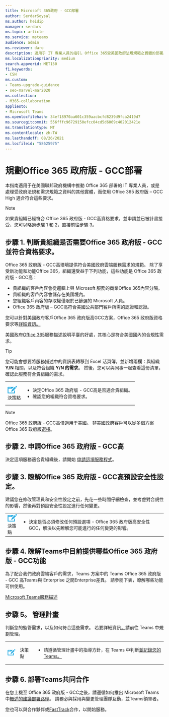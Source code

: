 ```yaml
---
title: Microsoft 365政府 - GCC部署
author: SerdarSoysal
ms.author: heidip
manager: serdars
ms.topic: article
ms.service: msteams
audience: admin
ms.reviewer: daro
description: 適用于 IT 專業人員的指引，Office 365受美國政府法規規範之實體的部署。
ms.localizationpriority: medium
search.appverid: MET150
f1.keywords:
- CSH
ms.custom:
- Teams-upgrade-guidance
- seo-marvel-mar2020
ms.collection:
- M365-collaboration
appliesto:
- Microsoft Teams
ms.openlocfilehash: 34ef18970aa601c359aacbcfd8239d9fca2419d7
ms.sourcegitcommit: 556fffc96729150efcc04cd5d6069c402012421e
ms.translationtype: MT
ms.contentlocale: zh-TW
ms.lasthandoff: 08/26/2021
ms.locfileid: "58625975"
---
```

# <a name="plan-for-office-365-government---gcc-high-deployments"></a>規劃Office 365 政府版 - GCC部署

本指南適用于在美國聯邦政府機構中推動 Office 365 部署的 IT 專業人員，或是處理受政府法規和需求規範之資料的其他實體，而使用 Office 365 政府版 – GCC High 適合符合這些要求。

> [!NOTE]
> 如果貴組織已經符合 Office 365 政府版 - GCC高資格要求，並申請並已被計畫接受，您可以略過步驟 1 和 2，直接前往步驟 3。

## <a name="step-1-determine-whether-your-organization-needs-office-365-government---gcc-high-and-meets-eligibility-requirements"></a>步驟 1. 判斷貴組織是否需要Office 365 政府版 - GCC並符合資格要求。 

Office 365 政府版 - GCC高環境提供符合美國政府雲端服務需求的規範。 除了享受新功能和功能Office 365，組織還受益于下列功能，這些功能是 Office 365 政府版 - GCC高：

- 貴組織的客戶內容會從邏輯上與 Microsoft 服務的商業Office 365內容分隔。
- 貴組織的客戶內容會儲存在美國境內。
- 您組織客戶內容的存取權僅限於已篩選的 Microsoft 人員。
- Office 365 政府版 – GCC高符合美國公共部門客戶所需的認證和認證。

您可以針對美國政府客戶Office 365 政府版高GCC方案，Office 365 政府版資格要求等[詳細資訊。](https://products.office.com/government/compare-office-365-government-plans#EligibilityRequirements) [](https://products.office.com/government/compare-office-365-government-plans)

美國政府[Office 365](/office365/servicedescriptions/office-365-platform-service-description/office-365-us-government/office-365-us-government)服務描述說明平臺的好處，其核心是符合美國國內的合規性需求。


> [!Tip]
> 您可能會想要將服務描述中的資訊表轉移到 Excel 活頁簿，並新增兩欄：與組織 **Y/N** 相關，以及符合組織 **Y/N 的需求**。 然後，您可以與同事一起查看這份清單，確認此服務符合貴組織的需求。


|    |     |
|-----------|------------|
| ![描繪決策點的圖示](media/audio_conferencing_image7.png) <br/>決策點|<ul><li>決定Office 365 政府版 - GCC高是否適合貴組織。</li><li>確認您的組織符合資格要求。</li></ul> |

> [!Note]
> Office 365 政府版 - GCC高僅適用于美國。 非美國政府客戶可以從多個方案Office 365 政府版[選擇](https://products.office.com/en/government/compare-office-365-government-plans)。

## <a name="step-2-apply-for-office-365-government---gcc-high"></a>步驟 2. 申請Office 365 政府版 - GCC高

決定這項服務適合貴組織後，請開始 [申請這項服務程式](https://products.office.com/government/eligibility-validation)。


## <a name="step-3-understand-office-365-government---gcc-high-default-security-settings"></a>步驟 3. 瞭解Office 365 政府版 - GCC高預設安全性設定。

建議您在修改管理員和安全性設定之前，先花[](enable-features-office-365.md)一些時間仔細檢查，並考慮對合規性的影響，然後再對預設安全性設定進行任何變更。

|    |     |
|-----------|------------|
| ![描繪決策點的圖示](media/audio_conferencing_image7.png) <br/>決策點|<ul><li>決定是否必須修改任何預設選項 - Office 365 政府版高安全性GCC，解決以先瞭解您可能進行的任何變更的影響。</li></ul> |


## <a name="step-4-understand-which-teams-capabilities-are-currently-available-in-office-365-government---gcc-high"></a>步驟 4. 瞭解Teams中目前提供哪些Office 365 政府版 - GCC功能

為了配合我們政府雲端客戶的需求，Teams 方案中的 Teams Office 365 政府版 - GCC 高Teams與 Enterprise 之間Enterprise差異。 請參閱下表，瞭解哪些功能可供使用。

[Microsoft Teams服務描述](/office365/servicedescriptions/teams-service-description)

## <a name="step-5-plan-for-governance"></a>步驟 5。 管理計畫

判斷您的監管需求，以及如何符合這些需求。 若要詳細資訊[，](plan-teams-governance.md)請前往 Teams 中規劃管理。

|         |         |         |
|---------|---------|---------|
|<img src="media/audio_conferencing_image7.png" alt="An icon depicting a decision point"/>|決策點 |<ul><li>請遵循管理計畫中的指導方針，在 Teams 中判斷[並記錄您的Teams。](plan-teams-governance.md) </li></ul>|

## <a name="step-6-deploy-teams-for-collaboration"></a>步驟 6. 部署Teams共同合作

在您上機至 Office 365 政府版 - GCC之後，請遵循如何推出 Microsoft Teams 中[概述的建議部署路徑](./deploy-overview.md)。 請務必與採用與變更管理團隊互動，並Teams領軍者。

您也可以與合作夥伴或[FastTrack](https://www.microsoft.com/fasttrack)合作，以開始服務。
